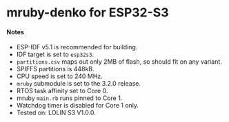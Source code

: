 # mruby-denko for ESP32-S3

#### Notes
- ESP-IDF v5.1 is recommended for building.
- IDF target is set to `esp32s3`.
- `partitions.csv` maps out only 2MB of flash, so should fit on any variant.
- SPIFFS partitions is 448kB.
- CPU speed is set to 240 MHz.
- `mruby` submodule is set to the 3.2.0 release.
- RTOS task affinity set to Core 0.
- mruby `main.rb` runs pinned to Core 1.
- Watchdog timer is disabled for Core 1 only.
- Tested on: LOLIN S3 V1.0.0.
